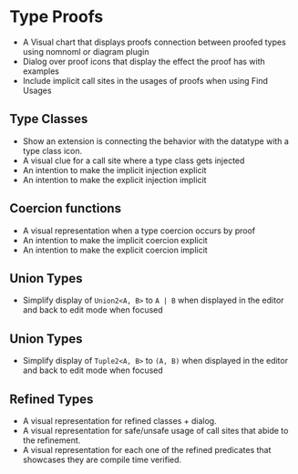 # Type Proofs
- A Visual chart that displays proofs connection between proofed types using nomnoml or diagram plugin 
- Dialog over proof icons that display the effect the proof has with examples
- Include implicit call sites in the usages of proofs when using Find Usages
## Type Classes
- Show an extension is connecting the behavior with the datatype with a type class icon.
- A visual clue for a call site where a type class gets injected
- An intention to make the implicit injection explicit
- An intention to make the explicit injection implicit
## Coercion functions
- A visual representation when a type coercion occurs by proof
- An intention to make the implicit coercion explicit
- An intention to make the explicit coercion implicit
## Union Types
- Simplify display of `Union2<A, B>` to `A | B` when displayed in the editor and back to edit mode when focused
## Union Types
- Simplify display of `Tuple2<A, B>` to `(A, B)` when displayed in the editor and back to edit mode when focused
## Refined Types
- A visual representation for refined classes + dialog.
- A visual representation for safe/unsafe usage of call sites that abide to the refinement.
- A visual representation for each one of the refined predicates that showcases they are compile time verified.